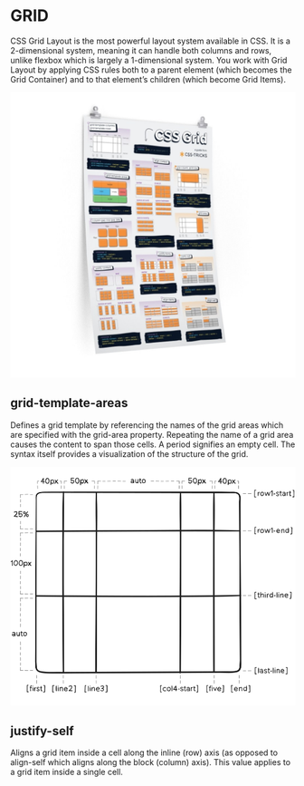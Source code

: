# GRID
CSS Grid Layout is the most powerful layout system available in CSS. It is a 2-dimensional system, meaning it can handle both columns and rows, unlike flexbox which is largely a 1-dimensional system. You work with Grid Layout by applying CSS rules both to a parent element (which becomes the Grid Container) and to that element’s children (which become Grid Items).

![tiitiiejieed](img/grid.jpg)


## grid-template-areas
Defines a grid template by referencing the names of the grid areas which are specified with the grid-area property. Repeating the name of a grid area causes the content to span those cells. A period signifies an empty cell. The syntax itself provides a visualization of the structure of the grid.

![tiitiiejieed](img/grid2.svg)
## justify-self  
Aligns a grid item inside a cell along the inline (row) axis (as opposed to align-self which aligns along the block (column) axis). This value applies to a grid item inside a single cell.




